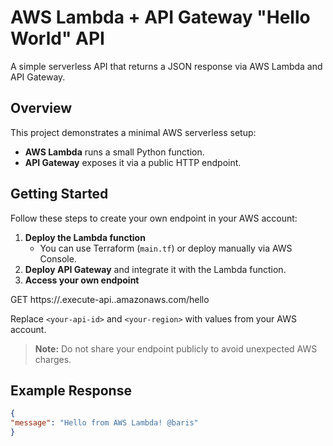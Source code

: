 # AWS Lambda + API Gateway "Hello World" API

A simple serverless API that returns a JSON response via AWS Lambda and API Gateway.

## Overview
This project demonstrates a minimal AWS serverless setup:

- **AWS Lambda** runs a small Python function.
- **API Gateway** exposes it via a public HTTP endpoint.

## Getting Started

Follow these steps to create your own endpoint in your AWS account:

1. **Deploy the Lambda function**  
   - You can use Terraform (`main.tf`) or deploy manually via AWS Console.
2. **Deploy API Gateway** and integrate it with the Lambda function.
3. **Access your own endpoint**  

GET https://<your-api-id>.execute-api.<your-region>.amazonaws.com/hello

Replace `<your-api-id>` and `<your-region>` with values from your AWS account.

> **Note:** Do not share your endpoint publicly to avoid unexpected AWS charges.

## Example Response

```json
{
"message": "Hello from AWS Lambda! @baris"
}
